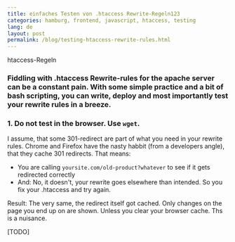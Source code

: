 ```yaml
---
title: einfaches Testen von .htaccess Rewrite-Regeln123
categories: hamburg, frontend, javascript, htaccess, testing
lang: de
layout: post
permalink: /blog/testing-htaccess-rewrite-rules.html
---
```


 htaccess-Regeln


### Fiddling with .htaccess Rewrite-rules for the apache server can be a constant pain. With some simple practice and a bit of bash scripting, you can write, deploy and most importantly test your rewrite rules in a breeze.


### 1. Do not test in the browser. Use `wget`.

I assume, that some 301-redirect are part of what you need in your rewrite rules.
Chrome and Firefox have the nasty habbit (from a developers angle), that they cache 301 redirects. That means:

* You are calling `yoursite.com/old-product?whatever` to see if it gets redirected correctly
* And: No, it doesn't, your rewrite goes elsewhere than intended. So you fix your .htaccess and try again.

Result: The very same, the redirect itself got cached. Only changes on the page you end up on are shown. Unless you clear your browser cache. Ths is a nuisance.


[TODO]
